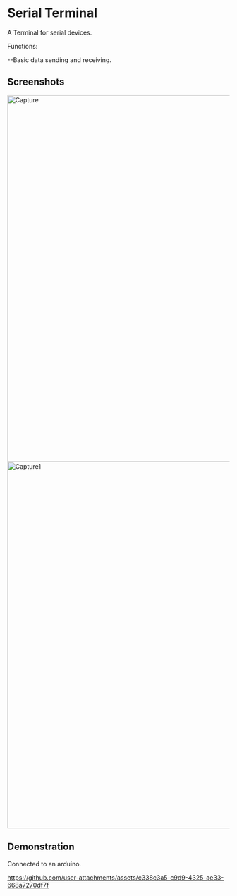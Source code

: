# Serial Terminal

A Terminal for serial devices.

Functions:

--Basic data sending and receiving.

## Screenshots
<img width="1002" height="832" alt="Capture" src="https://github.com/user-attachments/assets/13a570ca-1274-49c0-b02f-f3659de74906" />

<img width="1002" height="832" alt="Capture1" src="https://github.com/user-attachments/assets/02fbe9b2-e8e8-4ea6-b4a4-43eabf5ce77c" />


## Demonstration

Connected to an arduino.

https://github.com/user-attachments/assets/c338c3a5-c9d9-4325-ae33-668a7270df7f


